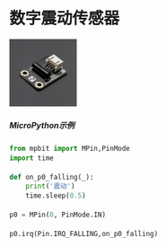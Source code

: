 # 数字震动传感器

<img src="./img/DFR0027.jpg" alt="SKU:DFR0027" style="height:120px;">

##### MicroPython示例
```python
from mpbit import MPin,PinMode
import time

def on_p0_falling(_):
    print('震动')
    time.sleep(0.5)

p0 = MPin(0, PinMode.IN)

p0.irq(Pin.IRQ_FALLING,on_p0_falling)

```
